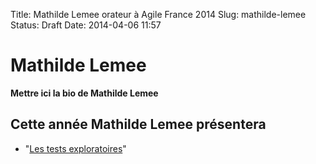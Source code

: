 Title: Mathilde Lemee orateur à Agile France 2014 
Slug: mathilde-lemee
Status: Draft
Date: 2014-04-06 11:57

# Mathilde Lemee

**Mettre ici la bio de Mathilde Lemee**
## Cette année Mathilde Lemee présentera

* "[Les tests exploratoires](../sessions/les-tests-exploratoires.html)"


